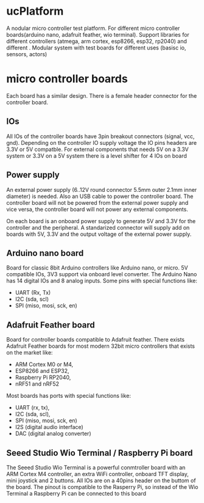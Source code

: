 # ucPlatform
A nodular micro controller test platform. For different micro controller boards(arduino nano, adafruit feather, wio terminal). Support libraries for different controllers (atmega, arm cortex, esp8266, esp32, rp2040) and different . Modular system with test boards for different uses (basisc io, sensors, actors)

# micro controller boards

Each board has a similar design. There is a female header connector for the controller board. 

## IOs

All IOs of the controller boards have 3pin breakout connectors (signal, vcc, gnd). Depending on the controller IO supply voltage the IO pins headers are 3.3V or 5V compatble. For external components that needs 5V on a 3.3V system or 3.3V on a 5V system there is a level shifter for 4 IOs on board  

## Power supply 

An external power supply (6..12V round connector 5.5mm outer 2.1mm inner diameter) is needed. Also an USB cable to power the controller board. The controller board will not be powered from the external power supply and vice versa, the controller board will not power any external components.

On each board is an onboard power supply to generate 5V and 3.3V for the controller and the peripheral. A standarized connector will supply add on boards with 5V, 3.3V and the output voltage of the external power supply.

## Arduino nano board

Board for classic 8bit Arduino controllers like Arduino nano, or micro. 5V compatible IOs, 3V3 support via onboard level converter. The Arduino Nano has 14 digital IOs and 8 analog inputs. Some pins with special functions like:
* UART (Rx, Tx) 
* I2C (sda, scl)
* SPI (miso, mosi, sck, en) 



## Adafruit Feather board

Board for controller boards compatible to Adafruit feather. There exists Adafruit Feather boards for most modern 32bit micro controllers that exists on the market like:
* ARM Cortex M0 or M4, 
* ESP8266 and ESP32, 
* Raspberry Pi RP2040, 
* nRF51 and nRF52  

Most boards has ports with special functions like:
* UART (rx, tx), 
* I2C (sda, scl),
* SPI (miso, mosi, sck, en)
* I2S (digital audio interface)
* DAC (digital analog converter)
 

## Seeed Studio Wio Terminal / Raspberry Pi board

The Seeed Studio Wio Terminal is a powerful conmtroller board with an ARM Cortex M4 controller, an extra WiFi controller, onboard TFT display, mini joystick and 2 buttons. All IOs are on a 40pins header on the buttom of the board. The pinout is compatible to the Rasperry Pi, so instead of the Wio Terminal a Raspberry Pi can be connected to this board  
